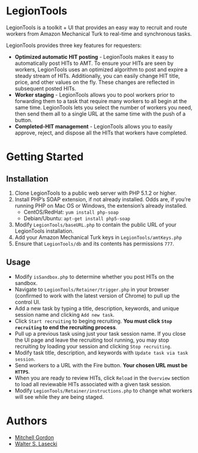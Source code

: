 # LegionTools
LegionTools is a toolkit + UI that provides an easy way to recruit and route workers from Amazon Mechanical Turk to real-time and synchronous tasks.

LegionTools provides three key features for requesters:

* **Optimized automatic HIT posting** - LegionTools makes it easy to automatically post HITs to AMT. To ensure your HITs are seen by workers, LegionTools uses an optimized algorithm to post and expire a steady stream of HITs. Additionally, you can easily change HIT title, price, and other values on the fly. These changes are reflected in subsequent posted HITs.
* **Worker staging** - LegionTools allows you to pool workers prior to forwarding them to a task that require many workers to all begin at the same time. LegionTools lets you select the number of workers you need, then send them all to a single URL at the same time with the push of a button. 
* **Completed-HIT management** - LegionTools allows you to easily approve, reject, and dispose all the HITs that workers have completed.

# Getting Started
## Installation
1. Clone LegionTools to a public web server with PHP 5.1.2 or higher.
2. Install PHP’s SOAP extension, if not already installed. Odds are, if you’re running PHP on Mac OS or Windows, the extension’s already installed.
	* CentOS/RedHat: `yum install php-soap`
	* Debian/Ubuntu: `apt-get install php5-soap`
3. Modify `LegionTools/baseURL.php` to contain the public URL of your LegionTools installation.
4. Add your Amazon Mechanical Turk keys in `LegionTools/amtKeys.php`
5. Ensure that `LegionTools/db` and its contents has permissions `777`.

## Usage
* Modify `isSandbox.php` to determine whether you post HITs on the sandbox.
* Navigate to `LegionTools/Retainer/trigger.php` in your browser (confirmed to work with the latest version of Chrome) to pull up the control UI.
* Add a new task by typing a title, description, keywords, and unique session name and clicking `Add new task`.
* Click `Start recruiting` to beging recruiting. **You must click `Stop recruiting` to end the recruiting process**.
* Pull up a previous task using just your task session name. If you close the UI page and leave the recruiting tool running, you may stop recruiting by loading your session and clicking `Stop recruiting`.
* Modify task title, description, and keywords with `Update task via task session`.
* Send workers to a URL with the Fire button. **Your chosen URL must be `HTTPS`**. 
* When you are ready to review HITs, click `Reload` in the `Overview` section to load all reviewable HITs associated with a given task session.
* Modify `LegionTools/Retainer/instructions.php` to change what workers will see while they are being staged.

# Authors
* [Mitchell Gordon](http://mgordon.me/ "Mitchell Gordon")
* [Walter S. Lasecki](http://wslasecki.com/ "Walter S. Lasecki")
